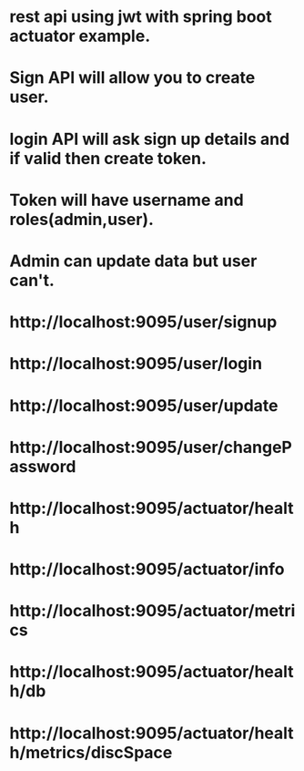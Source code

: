 # rest api using jwt with spring boot actuator example.
# Sign API will allow you to create user.
# login API will ask sign up details and if valid then create token.
# Token will have username and roles(admin,user).
# Admin can update data but user can't.

# http://localhost:9095/user/signup
# http://localhost:9095/user/login
# http://localhost:9095/user/update
# http://localhost:9095/user/changePassword
# http://localhost:9095/actuator/health
# http://localhost:9095/actuator/info
# http://localhost:9095/actuator/metrics
# http://localhost:9095/actuator/health/db
# http://localhost:9095/actuator/health/metrics/discSpace

